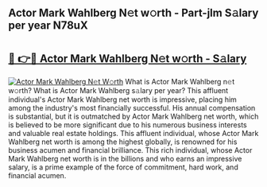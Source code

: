 ## Actor Mark Wahlberg N𝚎t w𝚘rth - Part-jlm S𝚊lary per year N78uX

# <h2><a href="http://gc358ug.nevu.top/?p=Actor+Mark+Wahlberg">🔗 👉🔴 Actor Mark Wahlberg N𝚎t w𝚘rth - S𝚊lary</a></h2>

[![Actor Mark Wahlberg N𝚎t W𝚘rth](https://i.imgur.com/Oavwk0R.jpeg)](http://gc358ug.nevu.top/?p=Actor+Mark+Wahlberg)
What is Actor Mark Wahlberg n𝚎t w𝚘rth? What is Actor Mark Wahlberg s𝚊lary per year?
This affluent individual's Actor Mark Wahlberg net worth is impressive, placing him among the industry's most financially successful. His annual compensation is substantial, but it is outmatched by Actor Mark Wahlberg net worth, which is believed to be more significant due to his numerous business interests and valuable real estate holdings. This affluent individual, whose Actor Mark Wahlberg net worth is among the highest globally, is renowned for his business acumen and financial brilliance. This rich individual, whose Actor Mark Wahlberg net worth is in the billions and who earns an impressive salary, is a prime example of the force of commitment, hard work, and financial acumen.
